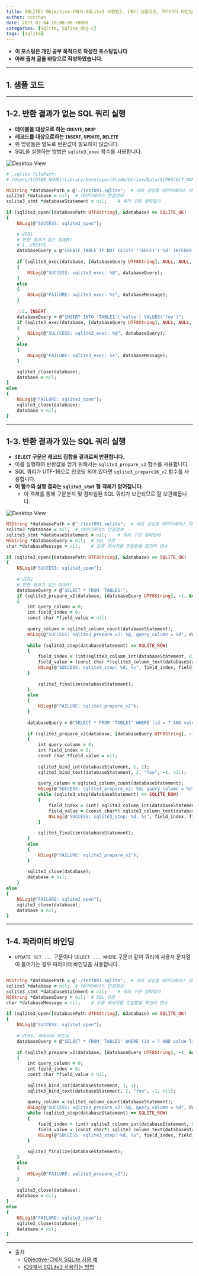 ```yaml
---
title: SQLITE) Objective-C에서 SQLite3 사용법3. (쿼리 샘플코드, 파라미터 바인딩)
author: cotchan
date: 2021-02-04 16:00:00 +0800
categories: [Sqlite, Sqlite_Obj-c]
tags: [sqlite]   
---
```


+ **이 포스팅은 개인 공부 목적으로 작성한 포스팅입니다**
+ **아래 출처 글을 바탕으로 작성하였습니다.**

---

## 1. 샘플 코드

---

## 1-2. 반환 결과가 없는 SQL 쿼리 실행

+ **테이블을 대상으로 하는 `CREATE`, `DROP`**
+ **레코드를 대상으로하는 `INSERT`, `UPDATE`, `DELETE`**
+ 위 명령들은 별도로 반환값이 필요하지 않습니다.
+ SQL을 실행하는 방법은 `sqlite3_exec` 함수를 사용합니다.

![Desktop View](/assets/img/post/sqlite/2021-02-04-sqlite-obj-c-query-sample-01.png)

```ruby
# .sqlite filePath: 
# /Users/${USER_NAME}/Library/Developer/Xcode/DerivedData/${PROJECT_NAME}-bnkkfhpekokionecxsfblwmzdiii/Build/Products/Debug

NSString *databasePath = @"./test001.sqlite";  # 새로 생성할 데이터베이스 파일 또는 기존에 존재하는 데이터베이스 파일
sqlite3 *database = nil;  # 데이터베이스 연결정보        
sqlite3_stmt *databaseStatement = nil;    # 쿼리 구문 컴파일러        
  
if (sqlite3_open([databasePath UTF8String], &database) == SQLITE_OK)
{
    NSLog(@"SUCCESS: sqlite3_open");

    # VER1
    # 반환 결과가 없는 QUERY
    # 1. CREATE
    databaseQuery = @"CREATE TABLE IF NOT EXISTS 'TABLE1'('id' INTEGER PRIMARY KEY, 'value' TEXT);";
            
    if (sqlite3_exec(database, [databaseQuery UTF8String], NULL, NULL, &databaseMessage) == SQLITE_OK)
    {
        NSLog(@"SUCCESS: sqlite3_exec: %@", databaseQuery);
    }
    else
    {
        NSLog(@"FAILURE: sqlite3_exec: %s", databaseMessage);
    }
         
    //2. INSERT   
    databaseQuery = @"INSERT INTO 'TABLE1'('value') VALUES('foo')";
    if (sqlite3_exec(database, [databaseQuery UTF8String], NULL, NULL, &databaseMessage) == SQLITE_OK)
    {
        NSLog(@"SULCCESS: sqlite3_exec: %@", databaseQuery);
    }
    else
    {
        NSLog(@"FAILURE: sqlite3_exec: %s", databaseMessage);
    }

    sqlite3_close(database);
    database = nil;
}
else
{
    NSLog(@"FAILURE: sqlite3_open");
    sqlite3_close(database);
    database = nil;
}
```

---


## 1-3. 반환 결과가 있는 SQL 쿼리 실행

+ **`SELECT` 구문은 레코드 집합을 결과로써 반환합니다.**
+ 이를 실행하여 반환값을 얻기 위해서는 `sqlite3_prepare_v2` 함수를 사용합니다.
+ SQL 쿼리가 UTF-16으로 인코딩 되어 있다면 `sqlite3_prepare16_v2` 함수를 사용합니다.
+ **이 함수의 실행 결과는 `sqlite3_stmt` 형 객체가 얻어집니다.**
  + 이 객체를 통해 구문분석 및 컴파일된 SQL 쿼리가 보관되므로 잘 보관해둡니다.

![Desktop View](/assets/img/post/sqlite/2021-02-04-sqlite-obj-c-query-sample-02.png)

```ruby
NSString *databasePath = @"./test001.sqlite";  # 새로 생성할 데이터베이스 파일 또는 기존에 존재하는 데이터베이스 파일
sqlite3 *database = nil;  # 데이터베이스 연결정보
sqlite3_stmt *databaseStatement = nil;    # 쿼리 구문 컴파일러
NSString *databaseQuery = nil;  # SQL 구문
char *databaseMessage = nil;    # 오류 메시지를 전달받을 포인터 변수
        
if (sqlite3_open([databasePath UTF8String], &database) == SQLITE_OK)
{
    NSLog(@"SUCCESS: sqlite3_open");
            
    # VER2
    # 반환 결과가 있는 QUERY
    databaseQuery = @"SELECT * FROM 'TABLE1'";
    if (sqlite3_prepare_v2(database, [databaseQuery UTF8String], -1, &databaseStatement, nil) == SQLITE_OK)
    {
        int query_column = 0;
        int field_index = 0;
        const char *field_value = nil;
                
        query_column = sqlite3_column_count(databaseStatement);
        NSLog(@"SUCCESS: sqlite3_prepare_v2: %@, query_column = %d", databaseQuery, query_column);
                
        while (sqlite3_step(databaseStatement) == SQLITE_ROW)
        {
            field_index = (int)sqlite3_column_int(databaseStatement, 0);
            field_value = (const char *)sqlite3_column_text(databaseStatement, 1);
            NSLog(@"SUCCESS: sqlite3_step: %d, %s", field_index, field_value);
        }
                
            sqlite3_finalize(databaseStatement);
        }
        else
        {
            NSLog(@"FAILURE: sqlite3_prepare_v2");
        }
            
        databaseQuery = @"SELECT * FROM 'TABLE1' WHERE (id = ? AND value like ?);";
            
        if (sqlite3_prepare_v2(database, [databaseQuery UTF8String], -1, &databaseStatement, nil) == SQLITE_OK)
        {
            int query_column = 0;
            int field_index = 0;
            const char *field_value = nil;
                                
            sqlite3_bind_int(databaseStatement, 1, 1);
            sqlite3_bind_text(databaseStatement, 2, "foo", -1, nil);
                
            query_column = sqlite3_column_count(databaseStatement);
            NSLog(@"SUCCESS: sqlite3_prepare_v2: %@, query_column = %d", databaseQuery, query_column);
            while (sqlite3_step(databaseStatement) == SQLITE_ROW)
            {
                field_index = (int) sqlite3_column_int(databaseStatement, 0);
                field_value = (const char*) sqlite3_column_text(databaseStatement, 1);
                NSLog(@"SUCCESS: sqlite3_step: %d, %s", field_index, field_value);
            }
                
            sqlite3_finalize(databaseStatement);
        }
        else
        {
            NSLog(@"FAILURE: sqlite3_prepare_v2");
        }
             
        sqlite3_close(database);
        database = nil;
    }
else
{
    NSLog(@"FAILURE: sqlite3_open");
    sqlite3_close(database);
    database = nil;
}
```

---

## 1-4. 파라미터 바인딩

+ `UPDATE SET ...` 구문이나 `SELECT ... WHERE` 구문과 같이 쿼리에 사용자 문자열이 들어가는 경우 파라미터 바인딩을 사용합니다.

```ruby

NSString *databasePath = @"./test001.sqlite";  # 새로 생성할 데이터베이스 파일 또는 기존에 존재하는 데이터베이스 파일
sqlite3 *database = nil;  # 데이터베이스 연결정보
sqlite3_stmt *databaseStatement = nil;    # 쿼리 구문 컴파일러
NSString *databaseQuery = nil;  # SQL 구문
char *databaseMessage = nil;    # 오류 메시지를 전달받을 포인터 변수
        
if (sqlite3_open([databasePath UTF8String], &database) == SQLITE_OK)
{
    NSLog(@"SUCCESS: sqlite3_open");
            
    # VER3. 파라미터 바인딩
    databaseQuery = @"SELECT * FROM 'TABLE1' WHERE (id = ? AND value like ?);";
            
    if (sqlite3_prepare_v2(database, [databaseQuery UTF8String], -1, &databaseStatement, nil) == SQLITE_OK)
    {
        int query_column = 0;
        int field_index = 0;
        const char *field_value = nil;
                                
        sqlite3_bind_int(databaseStatement, 1, 1);
        sqlite3_bind_text(databaseStatement, 2, "foo", -1, nil);
                
        query_column = sqlite3_column_count(databaseStatement);
        NSLog(@"SUCCESS: sqlite3_prepare_v2: %@, query_column = %d", databaseQuery, query_column);
        while (sqlite3_step(databaseStatement) == SQLITE_ROW)
        {
            field_index = (int) sqlite3_column_int(databaseStatement, 0);
            field_value = (const char*) sqlite3_column_text(databaseStatement, 1);
            NSLog(@"SUCCESS: sqlite3_step: %d, %s", field_index, field_value);
        }
                
        sqlite3_finalize(databaseStatement);
    }
    else
    {
        NSLog(@"FAILURE: sqlite3_prepare_v2");
    }
             
    sqlite3_close(database);
    database = nil;
}
else
{
    NSLog(@"FAILURE: sqlite3_open");
    sqlite3_close(database);
    database = nil;
}
```

---

+ 출처
  + [Objective-C에서 SQLite 사용 예](https://tapito.tistory.com/613)
  + [iOS에서 SQLite3 사용하는 방법](https://soooprmx.com/archives/4656)
